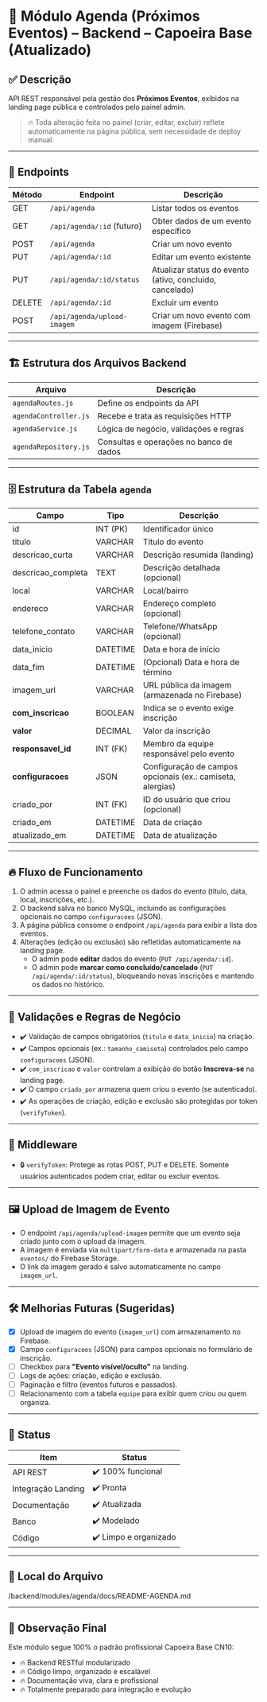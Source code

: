 
# 📅 Módulo Agenda (Próximos Eventos) – Backend – Capoeira Base (Atualizado)

## ✅ Descrição

API REST responsável pela gestão dos **Próximos Eventos**, exibidos na landing page pública e controlados pelo painel admin.

> 🔥 Toda alteração feita no painel (criar, editar, excluir) reflete automaticamente na página pública, sem necessidade de deploy manual.

---

## 🔗 Endpoints

| Método | Endpoint                    | Descrição                                  |
| ------ | --------------------------- | ------------------------------------------ |
| GET    | `/api/agenda`               | Listar todos os eventos                    |
| GET    | `/api/agenda/:id` (futuro)  | Obter dados de um evento específico        |
| POST   | `/api/agenda`               | Criar um novo evento                       |
| PUT    | `/api/agenda/:id`           | Editar um evento existente                 |
| PUT    | `/api/agenda/:id/status`    | Atualizar status do evento (ativo, concluido, cancelado) |
| DELETE | `/api/agenda/:id`           | Excluir um evento                          |
| POST   | `/api/agenda/upload-imagem` | Criar um novo evento com imagem (Firebase) |

---

## 🏗️ Estrutura dos Arquivos Backend

| Arquivo               | Descrição                               |
| --------------------- | --------------------------------------- |
| `agendaRoutes.js`     | Define os endpoints da API              |
| `agendaController.js` | Recebe e trata as requisições HTTP      |
| `agendaService.js`    | Lógica de negócio, validações e regras  |
| `agendaRepository.js` | Consultas e operações no banco de dados |

---

## 🗄️ Estrutura da Tabela `agenda`

| Campo               | Tipo     | Descrição                                                  |
| ------------------- | -------- | ---------------------------------------------------------- |
| id                  | INT (PK) | Identificador único                                        |
| titulo              | VARCHAR  | Título do evento                                           |
| descricao\_curta    | VARCHAR  | Descrição resumida (landing)                               |
| descricao\_completa | TEXT     | Descrição detalhada (opcional)                             |
| local               | VARCHAR  | Local/bairro                                               |
| endereco            | VARCHAR  | Endereço completo (opcional)                               |
| telefone\_contato   | VARCHAR  | Telefone/WhatsApp (opcional)                               |
| data\_inicio        | DATETIME | Data e hora de início                                      |
| data\_fim           | DATETIME | (Opcional) Data e hora de término                          |
| imagem\_url         | VARCHAR  | URL pública da imagem (armazenada no Firebase)             |
| **com\_inscricao**  | BOOLEAN  | Indica se o evento exige inscrição                         |
| **valor**           | DECIMAL  | Valor da inscrição                                         |
| **responsavel\_id** | INT (FK) | Membro da equipe responsável pelo evento                   |
| **configuracoes**   | JSON     | Configuração de campos opcionais (ex.: camiseta, alergias) |
| criado\_por         | INT (FK) | ID do usuário que criou (opcional)                         |
| criado\_em          | DATETIME | Data de criação                                            |
| atualizado\_em      | DATETIME | Data de atualização                                        |

---

## 🔥 Fluxo de Funcionamento

1. O admin acessa o painel e preenche os dados do evento (título, data, local, inscrições, etc.).
2. O backend salva no banco MySQL, incluindo as configurações opcionais no campo `configuracoes` (JSON).
3. A página pública consome o endpoint `/api/agenda` para exibir a lista dos eventos.
4. Alterações (edição ou exclusão) são refletidas automaticamente na landing page.  
   - O admin pode **editar** dados do evento (`PUT /api/agenda/:id`).  
   - O admin pode **marcar como concluído/cancelado** (`PUT /api/agenda/:id/status`), bloqueando novas inscrições e mantendo os dados no histórico.


---

## 🎯 Validações e Regras de Negócio

* ✔️ Validação de campos obrigatórios (`titulo` e `data_inicio`) na criação.
* ✔️ Campos opcionais (ex.: `tamanho_camiseta`) controlados pelo campo `configuracoes` (JSON).
* ✔️ `com_inscricao` e `valor` controlam a exibição do botão **Inscreva-se** na landing page.
* ✔️ O campo `criado_por` armazena quem criou o evento (se autenticado).
* ✔️ As operações de criação, edição e exclusão são protegidas por token (`verifyToken`).

---

## 🔐 Middleware

* 🔒 `verifyToken`: Protege as rotas POST, PUT e DELETE. Somente usuários autenticados podem criar, editar ou excluir eventos.

---

## 🖼️ Upload de Imagem de Evento

* O endpoint `/api/agenda/upload-imagem` permite que um evento seja criado junto com o upload da imagem.
* A imagem é enviada via `multipart/form-data` e armazenada na pasta `eventos/` do Firebase Storage.
* O link da imagem gerado é salvo automaticamente no campo `imagem_url`.

---

## 🛠️ Melhorias Futuras (Sugeridas)

* [x] Upload de imagem do evento (`imagem_url`) com armazenamento no Firebase.
* [x] Campo `configuracoes` (JSON) para campos opcionais no formulário de inscrição.
* [ ] Checkbox para **"Evento visível/oculto"** na landing.
* [ ] Logs de ações: criação, edição e exclusão.
* [ ] Paginação e filtro (eventos futuros e passados).
* [ ] Relacionamento com a tabela `equipe` para exibir quem criou ou quem organiza.

---

## 🎯 Status

| Item               | Status                |
| ------------------ | --------------------- |
| API REST           | ✔️ 100% funcional     |
| Integração Landing | ✔️ Pronta             |
| Documentação       | ✔️ Atualizada         |
| Banco              | ✔️ Modelado           |
| Código             | ✔️ Limpo e organizado |

---

## 📜 Local do Arquivo

/backend/modules/agenda/docs/README-AGENDA.md

---

## 🚀 Observação Final

Este módulo segue 100% o padrão profissional Capoeira Base CN10:

* 🔥 Backend RESTful modularizado
* 🔥 Código limpo, organizado e escalável
* 🔥 Documentação viva, clara e profissional
* 🔥 Totalmente preparado para integração e evolução

